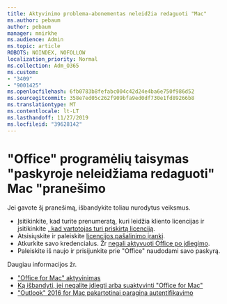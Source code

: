```yaml
---
title: Aktyvinimo problema-abonementas neleidžia redaguoti "Mac"
ms.author: pebaum
author: pebaum
manager: mnirkhe
ms.audience: Admin
ms.topic: article
ROBOTS: NOINDEX, NOFOLLOW
localization_priority: Normal
ms.collection: Adm_O365
ms.custom:
- "3409"
- "9001425"
ms.openlocfilehash: 6fb0783b8fefabc004c42d24e4ba6e750f986d52
ms.sourcegitcommit: 358e7ed05c262f909bfa9ed0df730e1fd89266b8
ms.translationtype: MT
ms.contentlocale: lt-LT
ms.lasthandoff: 11/27/2019
ms.locfileid: "39628142"
---
```

# <a name="fixing-the-office-apps-your-account-doesnt-allow-editing-on-a-mac-message"></a>"Office" programėlių taisymas "paskyroje neleidžiama redaguoti" Mac "pranešimo

Jei gavote šį pranešimą, išbandykite toliau nurodytus veiksmus.

- Įsitikinkite, kad turite prenumeratą, kuri leidžia kliento licencijas ir įsitikinkite [, kad vartotojas turi priskirtą licenciją](https://docs.microsoft.com/office365/admin/subscriptions-and-billing/assign-licenses-to-users). 
- Atsisiųskite ir paleiskite [licencijos pašalinimo įrankį](https://support.office.com/article/how-to-remove-office-license-files-on-a-mac-b032c0f6-a431-4dad-83a9-6b727c03b193).
- Atkurkite savo kredencialus. Žr [negali aktyvuoti Office po įdiegimo](https://support.office.com/article/5efba2b4-b1e6-4e5f-bf3c-6ab945d03dea#bkmk_cantactivate).
- Paleiskite iš naujo ir prisijunkite prie "Office" naudodami savo paskyrą.

Daugiau informacijos žr.
- ["Office for Mac" aktyvinimas](https://support.office.com/article/activate-office-for-mac-7f6646b1-bb14-422a-9ad4-a53410fcefb2)
- [Ką išbandyti, jei negalite įdiegti arba suaktyvinti "Office for Mac"](https://support.office.com/article/5efba2b4-b1e6-4e5f-bf3c-6ab945d03dea#picktab=activation)
- ["Outlook" 2016 for Mac pakartotinai paragina autentifikavimo](https://docs.microsoft.com/outlook/troubleshoot/sign-in/repeated-prompts-authentication)